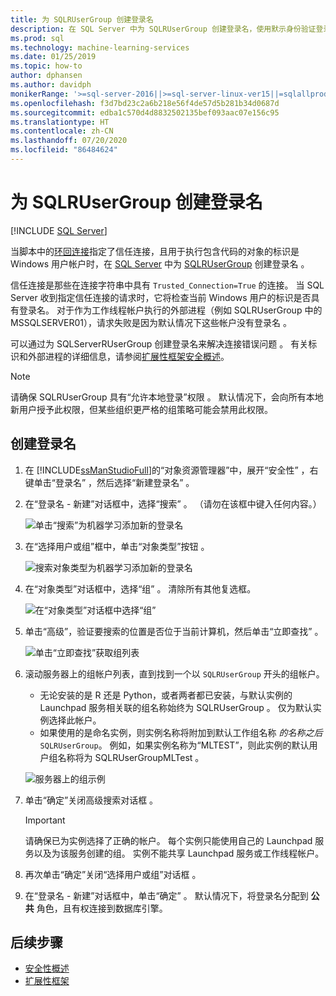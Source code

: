 ```yaml
---
title: 为 SQLRUserGroup 创建登录名
description: 在 SQL Server 中为 SQLRUserGroup 创建登录名，使用默示身份验证登录到服务器，将身份转换回调用用户。
ms.prod: sql
ms.technology: machine-learning-services
ms.date: 01/25/2019
ms.topic: how-to
author: dphansen
ms.author: davidph
monikerRange: '>=sql-server-2016||>=sql-server-linux-ver15||=sqlallproducts-allversions'
ms.openlocfilehash: f3d7bd23c2a6b218e56f4de57d5b281b34d0687d
ms.sourcegitcommit: edba1c570d4d8832502135bef093aac07e156c95
ms.translationtype: HT
ms.contentlocale: zh-CN
ms.lasthandoff: 07/20/2020
ms.locfileid: "86484624"
---
```

# <a name="create-a-login-for-sqlrusergroup"></a>为 SQLRUserGroup 创建登录名
 [!INCLUDE [SQL Server](../../includes/applies-to-version/sqlserver.md)]

当脚本中的[环回连接](https://docs.microsoft.com/sql/relational-databases/security/authentication-access/create-a-login)指定了信任连接，且用于执行包含代码的对象的标识是 Windows 用户帐户时，在 [SQL Server](../concepts/security.md#sqlrusergroup) 中为 [SQLRUserGroup](../../machine-learning/concepts/security.md#implied-authentication) 创建登录名  。

信任连接是那些在连接字符串中具有 `Trusted_Connection=True` 的连接。 当 SQL Server 收到指定信任连接的请求时，它将检查当前 Windows 用户的标识是否具有登录名。 对于作为工作线程帐户执行的外部进程（例如 SQLRUserGroup 中的 MSSQLSERVER01），请求失败是因为默认情况下这些帐户没有登录名  。

可以通过为 SQLServerRUserGroup 创建登录名来解决连接错误问题  。 有关标识和外部进程的详细信息，请参阅[扩展性框架安全概述](../concepts/security.md)。

> [!Note]
> 请确保 SQLRUserGroup 具有“允许本地登录”权限  。 默认情况下，会向所有本地新用户授予此权限，但某些组织更严格的组策略可能会禁用此权限。

## <a name="create-a-login"></a>创建登录名

1. 在 [!INCLUDE[ssManStudioFull](../../includes/ssmanstudiofull-md.md)]的“对象资源管理器”中，展开“安全性”  ，右键单击“登录名”  ，然后选择“新建登录名”  。

2. 在“登录名 - 新建”对话框中，选择“搜索”   。 （请勿在该框中键入任何内容。）
    
     ![单击“搜索”为机器学习添加新的登录名](media/implied-auth-login1.png "单击“搜索”为机器学习添加新的登录名")

3. 在“选择用户或组”框中，单击“对象类型”按钮   。

     ![搜索对象类型为机器学习添加新的登录名](media/implied-auth-login2.png "搜索对象类型为机器学习添加新的登录名")

4. 在“对象类型”对话框中，选择“组”   。 清除所有其他复选框。

     ![在“对象类型”对话框中选择“组”](media/implied-auth-login3.png "在“对象类型”对话框中选择“组”")

4. 单击“高级”，验证要搜索的位置是否位于当前计算机，然后单击“立即查找”   。

     ![单击“立即查找”获取组列表](media/implied-auth-login4.png "单击“立即查找”获取组列表")

5. 滚动服务器上的组帐户列表，直到找到一个以 `SQLRUserGroup` 开头的组帐户。
    
    + 无论安装的是 R 还是 Python，或者两者都已安装，与默认实例的 Launchpad 服务相关联的组名称始终为 SQLRUserGroup   。 仅为默认实例选择此帐户。
    + 如果使用的是命名实例，则实例名称将附加到默认工作组名称  _的名称之后_`SQLRUserGroup`。 例如，如果实例名称为“MLTEST”，则此实例的默认用户组名称将为 SQLRUserGroupMLTest  。
 
    ![服务器上的组示例](media/implied-auth-login5.png "服务器上的组示例")
   
5. 单击“确定”关闭高级搜索对话框  。

    > [!IMPORTANT]
    > 请确保已为实例选择了正确的帐户。 每个实例只能使用自己的 Launchpad 服务以及为该服务创建的组。 实例不能共享 Launchpad 服务或工作线程帐户。

6. 再次单击“确定”关闭“选择用户或组”对话框   。

7. 在“登录名 - 新建”对话框中，单击“确定”   。 默认情况下，将登录名分配到 **公共** 角色，且有权连接到数据库引擎。

## <a name="next-steps"></a>后续步骤

+ [安全性概述](../concepts/security.md)
+ [扩展性框架](../concepts/extensibility-framework.md)
